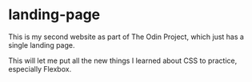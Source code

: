 # landing-page
This is my second website as part of The Odin Project, which just has a single landing page.

This will let me put all the new things I learned about CSS to practice, especially Flexbox.